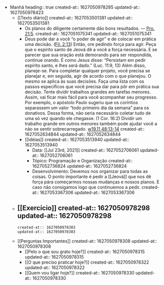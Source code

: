 - Manhã
  heading:: true
  created-at:: 1627050978285
  updated-at:: 1627050978423
	- [[Texto diário]]
	  created-at:: 1627053501381
	  updated-at:: 1627053501381
		- Os planos do diligente certamente dão bons resultados. — [Pro. 21:5](https://wol.jw.org/bzs/wol/bc/r402/lp-lsb/1102021406/85/0).
		  created-at:: 1627051075341
		  updated-at:: 1627051075341
		- Deus pode dar a você “o poder de agir” e de colocar em prática uma decisão. ([Fil. 2:13](https://wol.jw.org/bzs/wol/bc/r402/lp-lsb/1102021406/86/0)) Então, ore pedindo força para agir. Peça que o espírito santo de Jeová dê a você a força necessária. E se parecer que sua oração está demorando para ser respondida, continue orando. É como Jesus disse: “Persistam em pedir espírito santo, e lhes será dado.” (Luc. 11:9, 13) Além disso, planeje-se. Para completar qualquer projeto, você precisa se planejar e, em seguida, agir de acordo com o que planejou. O mesmo se aplica às suas decisões. Faça uma lista com os passos específicos que você precisa dar para pôr em prática sua decisão. Tente dividir trabalhos grandes em tarefas menores. Assim, vai ficar mais fácil para você acompanhar seu progresso. Por exemplo, o apóstolo Paulo sugeriu que os coríntios separassem um valor “todo primeiro dia da semana” para os donativos. Dessa forma, não seria necessário coletar tudo de uma só vez quando ele chegasse. (1 Cor. 16:2) Dividir um trabalho grande em outros menores também pode ajudar você a não se sentir sobrecarregado. [w19.11 48:13-14](https://wol.jw.org/bzs/wol/d/r402/lp-lsb/2019642#h=20:0-22:0)
		  created-at:: 1627052634844
		  updated-at:: 1627052634844
		- [[Idéias]]
		  created-at:: 1627053513940
		  updated-at:: 1627053513940
			- Data: [[Jul 23rd, 2021]] 
			  created-at:: 1627052706061
			  updated-at:: 1627052706061
			- Tópico: Programação e Organização
			  created-at:: 1627052736824
			  updated-at:: 1627052736824
			- Desenvolvimento: Devemos nos organizar para todas as coisas. O ponto importante é pedir a [[Jeová]] que nos dê força pára começarmos nossas mudanças e nossos planos. E caso não consigamos logo que continuemos a pedir.
			  created-at:: 1627053367306
			  updated-at:: 1627053367306
	- [[Exercício]]
	  created-at:: 1627050978298
	  updated-at:: 1627050978298
		-
		  created-at:: 1627050978303
		  updated-at:: 1627050978303
	- [[Perguntas Importantes]]
	  created-at:: 1627050978308
	  updated-at:: 1627050978308
		- [[Pelo o que sou grato hoje?]]
		  created-at:: 1627050978315
		  updated-at:: 1627050978315
		- [[O que preciso praticar hoje?]]
		  created-at:: 1627050978322
		  updated-at:: 1627050978322
		- [[Quem vou ligar hoje?]]
		  created-at:: 1627050978330
		  updated-at:: 1627050978330